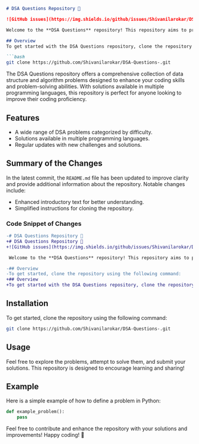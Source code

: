 ```markdown
# DSA Questions Repository 🚀

![GitHub issues](https://img.shields.io/github/issues/Shivanilarokar/DSA-Questions-)

Welcome to the **DSA Questions** repository! This repository aims to provide a wide range of algorithmic challenges to help you improve your data structures and algorithms skills.

## Overview
To get started with the DSA Questions repository, clone the repository using the following command:

```bash
git clone https://github.com/Shivanilarokar/DSA-Questions-.git
```

The DSA Questions repository offers a comprehensive collection of data structure and algorithm problems designed to enhance your coding skills and problem-solving abilities. With solutions available in multiple programming languages, this repository is perfect for anyone looking to improve their coding proficiency.

## Features
- A wide range of DSA problems categorized by difficulty.
- Solutions available in multiple programming languages.
- Regular updates with new challenges and solutions.

## Summary of the Changes
In the latest commit, the `README.md` file has been updated to improve clarity and provide additional information about the repository. Notable changes include:
- Enhanced introductory text for better understanding.
- Simplified instructions for cloning the repository.

### Code Snippet of Changes
```diff
-# DSA Questions Repository 🚀
+# DSA Questions Repository 🚀
+![GitHub issues](https://img.shields.io/github/issues/Shivanilarokar/DSA-Questions-)

 Welcome to the **DSA Questions** repository! This repository aims to provide a wide range of algorithmic challenges to help you improve your data structures and algorithms skills.

-## Overview
-To get started, clone the repository using the following command:
+## Overview
+To get started with the DSA Questions repository, clone the repository using the following command:
```

## Installation
To get started, clone the repository using the following command:

```bash
git clone https://github.com/Shivanilarokar/DSA-Questions-.git
```

## Usage
Feel free to explore the problems, attempt to solve them, and submit your solutions. This repository is designed to encourage learning and sharing!

## Example
Here is a simple example of how to define a problem in Python:

```python
def example_problem():
    pass
```

Feel free to contribute and enhance the repository with your solutions and improvements! Happy coding! 🎉
```